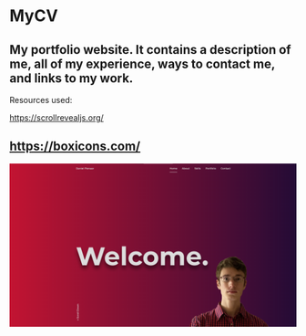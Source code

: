 # MyCV
My portfolio website. It contains a description of me, all of my experience, ways to contact me, and links to my work.
---------------------------
Resources used:

https://scrollrevealjs.org/

https://boxicons.com/
----------------------------
![CV-thumbnail](https://github.com/danielpienaar/MyCV/blob/master/Annotation%202020-08-24%20150610.png)
